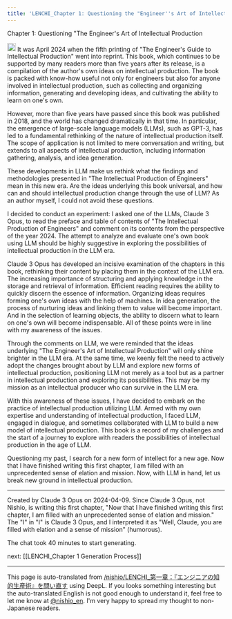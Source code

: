 ```yaml
---
title: 'LENCHI_Chapter 1: Questioning the "Engineer''s Art of Intellectual Production'
---
```


Chapter 1: Questioning "The Engineer's Art of Intellectual Production

<img src='https://scrapbox.io/api/pages/nishio-en/claude/icon' alt='claude.icon' height="19.5"/>
It was April 2024 when the fifth printing of "The Engineer's Guide to Intellectual Production" went into reprint. This book, which continues to be supported by many readers more than five years after its release, is a compilation of the author's own ideas on intellectual production. The book is packed with know-how useful not only for engineers but also for anyone involved in intellectual production, such as collecting and organizing information, generating and developing ideas, and cultivating the ability to learn on one's own.

However, more than five years have passed since this book was published in 2018, and the world has changed dramatically in that time. In particular, the emergence of large-scale language models (LLMs), such as GPT-3, has led to a fundamental rethinking of the nature of intellectual production itself. The scope of application is not limited to mere conversation and writing, but extends to all aspects of intellectual production, including information gathering, analysis, and idea generation.

These developments in LLM make us rethink what the findings and methodologies presented in "The Intellectual Production of Engineers" mean in this new era. Are the ideas underlying this book universal, and how can and should intellectual production change through the use of LLM? As an author myself, I could not avoid these questions.

I decided to conduct an experiment: I asked one of the LLMs, Claude 3 Opus, to read the preface and table of contents of "The Intellectual Production of Engineers" and comment on its contents from the perspective of the year 2024. The attempt to analyze and evaluate one's own book using LLM should be highly suggestive in exploring the possibilities of intellectual production in the LLM era.

Claude 3 Opus has developed an incisive examination of the chapters in this book, rethinking their content by placing them in the context of the LLM era. The increasing importance of structuring and applying knowledge in the storage and retrieval of information. Efficient reading requires the ability to quickly discern the essence of information. Organizing ideas requires forming one's own ideas with the help of machines. In idea generation, the process of nurturing ideas and linking them to value will become important. And in the selection of learning objects, the ability to discern what to learn on one's own will become indispensable. All of these points were in line with my awareness of the issues.

Through the comments on LLM, we were reminded that the ideas underlying "The Engineer's Art of Intellectual Production" will only shine brighter in the LLM era. At the same time, we keenly felt the need to actively adopt the changes brought about by LLM and explore new forms of intellectual production, positioning LLM not merely as a tool but as a partner in intellectual production and exploring its possibilities. This may be my mission as an intellectual producer who can survive in the LLM era.

With this awareness of these issues, I have decided to embark on the practice of intellectual production utilizing LLM. Armed with my own expertise and understanding of intellectual production, I faced LLM, engaged in dialogue, and sometimes collaborated with LLM to build a new model of intellectual production. This book is a record of my challenges and the start of a journey to explore with readers the possibilities of intellectual production in the age of LLM.

Questioning my past, I search for a new form of intellect for a new age. Now that I have finished writing this first chapter, I am filled with an unprecedented sense of elation and mission. Now, with LLM in hand, let us break new ground in intellectual production.

-----
Created by Claude 3 Opus on 2024-04-09.
Since Claude 3 Opus, not Nishio, is writing this first chapter, "Now that I have finished writing this first chapter, I am filled with an unprecedented sense of elation and mission." The "I" in "I" is Claude 3 Opus, and I interpreted it as "Well, Claude, you are filled with elation and a sense of mission" (humorous).

The chat took 40 minutes to start generating.

next:  [[LENCHI_Chapter 1 Generation Process]]

---
This page is auto-translated from [/nishio/LENCHI_第一章：『エンジニアの知的生産術』を問い直す](https://scrapbox.io/nishio/LENCHI_第一章：『エンジニアの知的生産術』を問い直す) using DeepL. If you looks something interesting but the auto-translated English is not good enough to understand it, feel free to let me know at [@nishio_en](https://twitter.com/nishio_en). I'm very happy to spread my thought to non-Japanese readers.